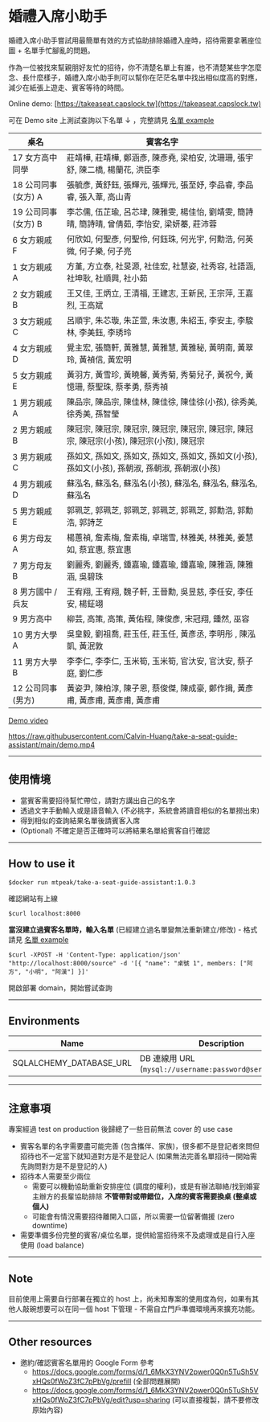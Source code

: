 # 婚禮入席小助手
婚禮入席小助手嘗試用最簡單有效的方式協助排除婚禮入座時，招待需要拿著座位圖 + 名單手忙腳亂的問題。

作為一位被找來幫親朋好友忙的招待，你不清楚名單上有誰，也不清楚某些字怎麼念、長什麼樣子，婚禮入席小助手則可以幫你在茫茫名單中找出相似度高的對應，減少在紙張上遊走、賓客等待的時間。

Online demo: [https://takeaseat.capslock.tw](https://takeaseat.capslock.tw)

可在 Demo site 上測試查詢以下名單 ↓ ，完整請見 [名單 example](source.json.example)

|桌名| 賓客名字 |
|--------------|-------------------|
|17 女方高中同學 | 莊靖樺, 莊靖樺, 鄭涵彥, 陳彥堯, 梁柏安, 沈珊珊, 張宇舒, 陳二橋, 楊蘭花, 洪臣李 |
|18 公司同事 (女方) A | 張毓彥, 黃舒鈺, 張輝元, 張輝元, 張至妤, 李品睿, 李品睿, 張入葦, 高山青 |
|19 公司同事 (女方) B | 李芯儒, 伍芷瑜, 呂芯珒, 陳雅雯, 楊佳怡, 劉靖雯, 簡詩晴, 簡詩晴, 曾倩茹, 李怡安, 梁妍蓁, 莊沛蓉 |
|6 女方親戚 F | 何欣如, 何聖彥, 何聖伶, 何鈺珠, 何光宇, 何勳浩, 何英微, 何子樂, 何子亮 |
|1 女方親戚 A | 方堇, 方立泰, 社旻源, 社佳宏, 社慧姿, 社秀容, 社語涵, 社坤耿, 社順興, 社小茹 |
|2 女方親戚 B | 王又佳, 王炳立, 王清福, 王建志, 王新民, 王宗萍, 王嘉烈, 王高斌 |
|3 女方親戚 C | 呂順宇, 朱芯璇, 朱芷萱, 朱汝惠, 朱紹玉, 李安主, 李駿林, 李美鈺, 李琇玲 |
|4 女方親戚 D | 覺主宏, 張簡軒, 黃雅慧, 黃雅慧, 黃雅秘, 黃明南, 黃翠玲, 黃禎信, 黃宏明 |
|5 女方親戚 E | 黃羽方, 黃雪珍, 黃曉馨, 黃秀菊, 秀菊兒子, 黃祝今, 黃憶珊, 蔡聖珠, 蔡孝勇, 蔡秀禎 |
|1 男方親戚 A | 陳品宗, 陳品宗, 陳佳林, 陳佳徐, 陳佳徐(小孩), 徐秀美, 徐秀美, 孫智瑩 |
|2 男方親戚 B | 陳冠宗, 陳冠宗, 陳冠宗, 陳冠宗, 陳冠宗, 陳冠宗, 陳冠宗, 陳冠宗(小孩), 陳冠宗(小孩), 陳冠宗 |
|3 男方親戚 C | 孫如文, 孫如文, 孫如文, 孫如文, 孫如文, 孫如文(小孩), 孫如文(小孩), 孫朝淑, 孫朝淑, 孫朝淑(小孩) |
|4 男方親戚 D | 蘇泓名, 蘇泓名, 蘇泓名(小孩), 蘇泓名, 蘇泓名, 蘇泓名, 蘇泓名 |
|5 男方親戚 E | 郭珮芝, 郭珮芝, 郭珮芝, 郭珮芝, 郭珮芝, 郭勳浩, 郭勳浩, 郭詩芝 |
|6 男方母友 A | 楊蕙禎, 詹素梅, 詹素梅, 卓瑞雪, 林雅美, 林雅美, 姜慧如, 蔡宜惠, 蔡宜惠 |
|7 男方母友 B | 劉麗秀, 劉麗秀, 鍾嘉瑜, 鍾嘉瑜, 鍾嘉瑜, 陳雅涵, 陳雅涵, 吳碧珠 |
|8 男方國中 / 兵友 | 王宥翔, 王宥翔, 魏子軒, 王晉勳, 吳昱慈, 李任安, 李任安, 楊鉦翊 |
|9 男方高中 | 柳芸, 高策, 高策, 黃佑程, 陳俊彥, 宋冠翔, 鍾然, 巫容 |
|10 男方大學 A | 吳皇毅, 劉祖喬, 莊玉任, 莊玉任, 黃彥丞, 李明彤 , 陳泓凱, 黃泯敦 |
|11 男方大學 B | 李李仁, 李李仁, 玉米筍, 玉米筍, 官汏安, 官汏安, 蔡子庭, 劉仁彥 |
|12 公司同事 (男方) | 黃姿尹, 陳柏淳, 陳子恩, 蔡俊傑, 陳成豪, 鄭作揖, 黃彥甫, 黃彥甫, 黃彥甫, 黃彥甫 |

[Demo video](demo.mp4)

https://raw.githubusercontent.com/Calvin-Huang/take-a-seat-guide-assistant/main/demo.mp4

----

## 使用情境
- 當賓客需要招待幫忙帶位，請對方講出自己的名字
- 透過文字手動輸入或是語音輸入 (不必挑字，系統會將讀音相似的名單撈出來)
- 得到相似的查詢結果名單後請賓客入席
- (Optional) 不確定是否正確時可以將結果名單給賓客自行確認

----

## How to use it
```
$docker run mtpeak/take-a-seat-guide-assistant:1.0.3
```

確認網站有上線
```
$curl localhost:8000
```

**當沒建立過賓客名單時，輸入名單** (已經建立過名單變無法重新建立/修改) - 格式請見 [名單 example](source.json.example)
```
$curl -XPOST -H 'Content-Type: application/json' "http://localhost:8000/source" -d '[{ "name": "桌號 1", members: ["阿方", "小明", "阿漢"] }]'
```

開啟部署 domain，開始嘗試查詢

----

## Environments
|Name                    |Description                                                |Default                  |
|------------------------|-----------------------------------------------------------|-------------------------|
|SQLALCHEMY_DATABASE_URL |DB 連線用 URL (`mysql://username:password@server/db`......) |sqlite:///./sql_app.db   |

----

## 注意事項
專案經過 test on production 後歸總了一些目前無法 cover 的 use case
- 賓客名單的名字需要盡可能完善 (包含攜伴、家族)，很多都不是登記者來問但招待也不一定當下就知道對方是不是登記人 (如果無法完善名單招待一開始需先詢問對方是不是登記的人)
- 招待本人需要至少兩位
  - 需要可以機動協助重新安排座位 (調度的權利)，或是有辦法聯絡/找到婚宴主辦方的長輩協助排除 **不管帶對或帶錯位，入席的賓客需要換桌 (整桌或個人)**
  - 可能會有情況需要招待離開入口區，所以需要一位留著備援 (zero downtime)
- 需要準備多份完整的賓客/桌位名單，提供給當招待來不及處理或是自行入座使用 (load balance)

----

## Note
目前使用上需要自行部署在獨立的 host 上，尚未知專案的使用度為何，如果有其他人敲碗想要可以在同一個 host 下管理 - 不需自立門戶準備環境再來擴充功能。

---

## Other resources
- 邀約/確認賓客名單用的 Google Form 參考
  - https://docs.google.com/forms/d/1_6MkX3YNV2pwer0Q0n5TuSh5VxHQs0fWoZ3fC7pPbVg/prefill (全部問題展開)
  - https://docs.google.com/forms/d/1_6MkX3YNV2pwer0Q0n5TuSh5VxHQs0fWoZ3fC7pPbVg/edit?usp=sharing (可以直接複製，請不要修改原始內容)
